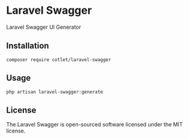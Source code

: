 # Laravel Swagger

Laravel Swagger UI Generator

## Installation

`composer require cotlet/laravel-swagger`

## Usage

`php artisan laravel-swagger:generate`

## License

The Laravel Swagger is open-sourced software licensed under the MIT license.
